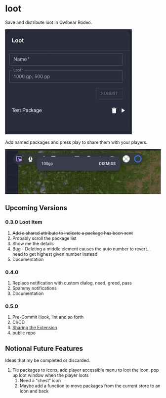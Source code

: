 # loot

Save and distribute loot in Owlbear Rodeo.

![loot screen shot](./docs/screenshot.png?raw=true)

Add named packages and press play to share them with your players.

![loot alert screen shot](./docs/alert.png?raw=true)

## Upcoming Versions

### 0.3.0 Loot Item

1. ~~Add a shared attribute to indicate a package has been sent~~
2. Probably scroll the package list
3. Show me the details
4. Bug - Deleting a middle element causes the auto number to revert... need to get highest given number instead
5. Documentation

### 0.4.0

1. Replace notification with custom dialog, need, greed, pass
2. Spammy notifications
3. Documentation

### 0.5.0

1. Pre-Commit Hook, lint and so forth
2. CI/CD
3. [Sharing the Extension](https://docs.owlbear.rodeo/extensions/tutorial-sharing-your-extension/)
4. public repo

## Notional Future Features

Ideas that my be completed or discarded.

1. Tie packages to icons, add player accessible menu to loot the icon, pop up loot window when the player loots
   1. Need a "chest" icon
   2. Maybe add a function to move packages from the current store to an icon and back
